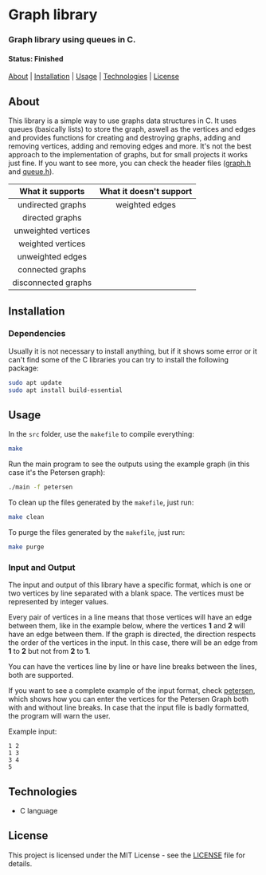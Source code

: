 # Graph library

### Graph library using queues in C.

#### Status: Finished

[About](#about) | [Installation](#installation) | [Usage](#usage) | [Technologies](#technologies) | [License](#license)

## About

This library is a simple way to use graphs data structures in C. It uses queues (basically lists) to store the graph, aswell as the vertices and edges and provides functions for creating and destroying graphs, adding and removing vertices, adding and removing edges and more. It's not the best approach to the implementation of graphs, but for small projects it works just fine. If you want to see more, you can check the header files ([graph.h](src/graph.h) and [queue.h](src/queue.h)).

|   What it supports  | What it doesn't support |
| :-----------------: | :---------------------: |
| undirected graphs   | weighted edges          |
| directed graphs     |                         |
| unweighted vertices |                         |
| weighted vertices   |                         |
| unweighted edges    |                         |
| connected graphs    |                         |
| disconnected graphs |                         |

## Installation

### Dependencies

Usually it is not necessary to install anything, but if it shows some error or it can't find some of the C libraries you can try to install the following package:

```bash
sudo apt update
sudo apt install build-essential
```

## Usage

In the `src` folder, use the `makefile` to compile everything:
```bash
make
```

Run the main program to see the outputs using the example graph (in this case it's the Petersen graph):
```bash
./main -f petersen
```

To clean up the files generated by the `makefile`, just run:
```bash
make clean
```

To purge the files generated by the `makefile`, just run:
```bash
make purge
```

### Input and Output

The input and output of this library have a specific format, which is one or two vertices by line separated with a blank space. The vertices must be represented by integer values.

Every pair of vertices in a line means that those vertices will have an edge between them, like in the example below, where the vertices **1** and **2** will have an edge between them. If the graph is directed, the direction respects the order of the vertices in the input. In this case, there will be an edge from **1** to **2** but not from **2** to **1**.

You can have the vertices line by line or have line breaks between the lines, both are supported.

If you want to see a complete example of the input format, check [petersen](src/petersen), which shows how you can enter the vertices for the Petersen Graph both with and without line breaks. In case that the input file is badly formatted, the program will warn the user.

Example input:
```
1 2
1 3
3 4
5
```

## Technologies

- C language

## License

This project is licensed under the MIT License - see the [LICENSE](LICENSE) file for details.
